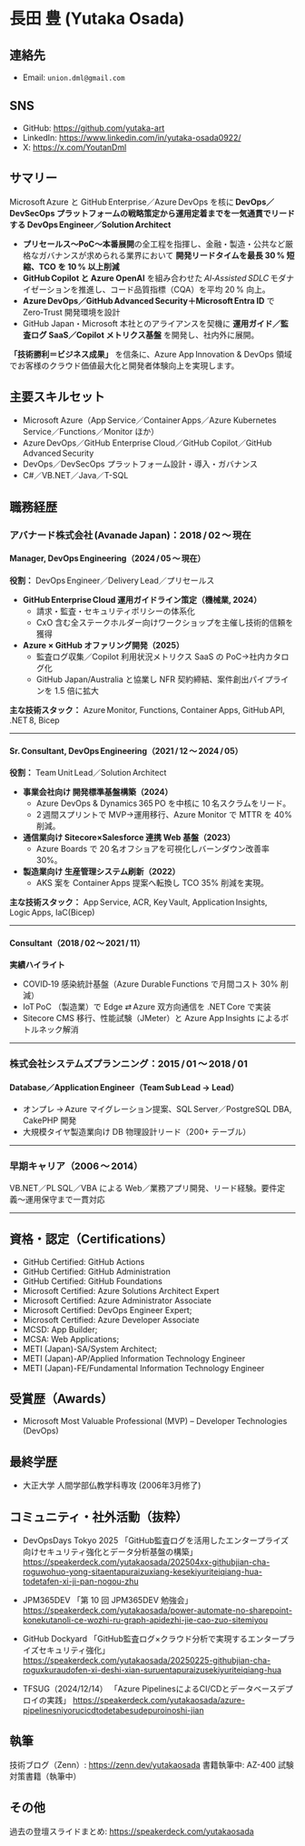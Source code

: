 # 長田 豊 (Yutaka Osada)

## 連絡先
- Email: `union.dml@gmail.com`


## SNS
- GitHub: https://github.com/yutaka-art
- LinkedIn: https://www.linkedin.com/in/yutaka-osada0922/
- X: https://x.com/YoutanDml

## サマリー
Microsoft Azure と GitHub Enterprise／Azure DevOps を核に **DevOps／DevSecOps プラットフォームの戦略策定から運用定着までを一気通貫でリードする DevOps Engineer／Solution Architect**

- **プリセールス〜PoC〜本番展開**の全工程を指揮し、金融・製造・公共など厳格なガバナンスが求められる業界において **開発リードタイムを最長 30 % 短縮、TCO を 10 % 以上削減**
- **GitHub Copilot と Azure OpenAI** を組み合わせた *AI‑Assisted SDLC* モダナイゼーションを推進し、コード品質指標（CQA）を平均 20 % 向上。
- **Azure DevOps／GitHub Advanced Security＋Microsoft Entra ID** で Zero‑Trust 開発環境を設計
- GitHub Japan・Microsoft 本社とのアライアンスを契機に **運用ガイド／監査ログ SaaS／Copilot メトリクス基盤** を開発し、社内外に展開。

**「技術勝利＝ビジネス成果」** を信条に、Azure App Innovation & DevOps 領域でお客様のクラウド価値最大化と開発者体験向上を実現します。

## 主要スキルセット
- Microsoft Azure（App Service／Container Apps／Azure Kubernetes Service／Functions／Monitor ほか）
- Azure DevOps／GitHub Enterprise Cloud／GitHub Copilot／GitHub Advanced Security
- DevOps／DevSecOps プラットフォーム設計・導入・ガバナンス
- C#／VB.NET／Java／T-SQL

## 職務経歴
### アバナード株式会社 (Avanade Japan)：2018 / 02 〜 現在
#### Manager, DevOps Engineering（2024 / 05 〜 現在）
**役割：** DevOps Engineer／Delivery Lead／プリセールス
- **GitHub Enterprise Cloud 運用ガイドライン策定（機械業, 2024）**
  - 請求・監査・セキュリティポリシーの体系化
  - CxO 含む全ステークホルダー向けワークショップを主催し技術的信頼を獲得
- **Azure × GitHub オファリング開発（2025）**
  - 監査ログ収集／Copilot 利用状況メトリクス SaaS の PoC→社内カタログ化
  - GitHub Japan/Australia と協業し NFR 契約締結、案件創出パイプラインを 1.5 倍に拡大

**主な技術スタック：** Azure Monitor, Functions, Container Apps, GitHub API, .NET 8, Bicep

---

#### Sr. Consultant, DevOps Engineering（2021 / 12 〜 2024 / 05）
**役割：** Team Unit Lead／Solution Architect
- **事業会社向け 開発標準基盤構築（2024）**
  - Azure DevOps & Dynamics 365 PO を中核に 10 名スクラムをリード。
  - 2 週間スプリントで MVP→運用移行、Azure Monitor で MTTR を 40% 削減。
- **通信業向け Sitecore×Salesforce 連携 Web 基盤（2023）**
  - Azure Boards で 20 名オフショアを可視化しバーンダウン改善率 30%。
- **製造業向け 生産管理システム刷新（2022）**
  - AKS 案を Container Apps 提案へ転換し TCO 35% 削減を実現。

**主な技術スタック：** App Service, ACR, Key Vault, Application Insights, Logic Apps, IaC(Bicep)

---

#### Consultant（2018 / 02 〜 2021 / 11）  
**実績ハイライト**  
- COVID‑19 感染統計基盤（Azure Durable Functions で月間コスト 30% 削減）
- IoT PoC （製造業）で Edge ⇄ Azure 双方向通信を .NET Core で実装
- Sitecore CMS 移行、性能試験（JMeter）と Azure App Insights によるボトルネック解消

---

### 株式会社システムズプランニング：2015 / 01 〜 2018 / 01  
#### Database／Application Engineer（Team Sub Lead → Lead）
- オンプレ → Azure マイグレーション提案、SQL Server／PostgreSQL DBA, CakePHP 開発
- 大規模タイヤ製造業向け DB 物理設計リード（200+ テーブル）

---

### 早期キャリア（2006 〜 2014）  
VB.NET／PL SQL／VBA による Web／業務アプリ開発、リード経験。要件定義〜運用保守まで一貫対応

---

## 資格・認定（Certifications）
- GitHub Certified: GitHub Actions
- GitHub Certified: GitHub Administration
- GitHub Certified: GitHub Foundations
- Microsoft Certified: Azure Solutions Architect Expert
- Microsoft Certified: Azure Administrator Associate
- Microsoft Certified: DevOps Engineer Expert; 
- Microsoft Certified: Azure Developer Associate
- MCSD: App Builder;
- MCSA: Web Applications;
- METI (Japan)-SA/System Architect; 
- METI (Japan)-AP/Applied Information Technology Engineer
- METI (Japan)-FE/Fundamental Information Technology Engineer

## 受賞歴（Awards）
- Microsoft Most Valuable Professional (MVP) – Developer Technologies (DevOps)

## 最終学歴
- 大正大学 人間学部仏教学科専攻 (2006年3月修了)

## コミュニティ・社外活動（抜粋）
- DevOpsDays Tokyo 2025
「GitHub監査ログを活用したエンタープライズ向けセキュリティ強化とデータ分析基盤の構築」
https://speakerdeck.com/yutakaosada/202504xx-githubjian-cha-roguwohuo-yong-sitaentapuraizuxiang-kesekiyuriteiqiang-hua-todetafen-xi-ji-pan-nogou-zhu

- JPM365DEV
「第 10 回 JPM365DEV 勉強会」
https://speakerdeck.com/yutakaosada/power-automate-no-sharepoint-konekutanoli-ce-wozhi-ru-graph-apidezhi-jie-cao-zuo-sitemiyou

- GitHub Dockyard
「GitHub監査ログ×クラウド分析で実現するエンタープライズセキュリティ強化」
https://speakerdeck.com/yutakaosada/20250225-githubjian-cha-roguxkuraudofen-xi-deshi-xian-suruentapuraizusekiyuriteiqiang-hua

- TFSUG（2024/12/14）
「Azure PipelinesによるCI/CDとデータベースデプロイの実践」
https://speakerdeck.com/yutakaosada/azure-pipelinesniyorucicdtodetabesudepuroinoshi-jian

## 執筆
技術ブログ（Zenn）: https://zenn.dev/yutakaosada
書籍執筆中: AZ-400 試験対策書籍（執筆中）

## その他
過去の登壇スライドまとめ: https://speakerdeck.com/yutakaosada

